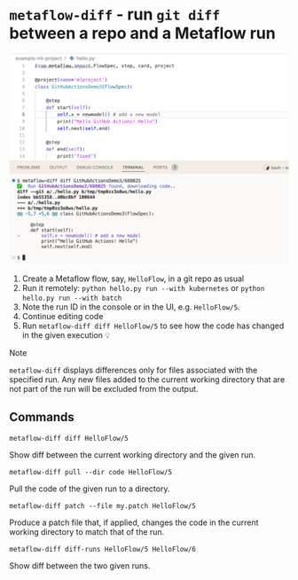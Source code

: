 # `metaflow-diff` - run `git diff` between a repo and a Metaflow run

![Metaflow diff screenshot](metaflow-diff.png)

1. Create a Metaflow flow, say, `HelloFlow`, in a git repo as usual
2. Run it remotely: `python hello.py run --with kubernetes` or `python hello.py run --with batch`
3. Note the run ID in the console or in the UI, e.g. `HelloFlow/5`.
4. Continue editing code
5. Run `metaflow-diff diff HelloFlow/5` to see how the code has changed in the given execution 💡

> [!NOTE]
> `metaflow-diff` displays differences only for files associated with the specified run.
> Any new files added to the current working directory that are not part of the run will
> be excluded from the output.

## Commands

```
metaflow-diff diff HelloFlow/5
```

Show diff between the current working directory and the given run.

```
metaflow-diff pull --dir code HelloFlow/5
```

Pull the code of the given run to a directory.

```
metaflow-diff patch --file my.patch HelloFlow/5
```

Produce a patch file that, if applied, changes the code in the current
working directory to match that of the run.

```
metaflow-diff diff-runs HelloFlow/5 HelloFlow/6
```

Show diff between the two given runs.
